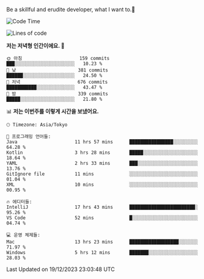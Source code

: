 Be a skillful and erudite developer, what I want to.👶

<!--START_SECTION:waka-->
![Code Time](http://img.shields.io/badge/Code%20Time-364%20hrs%2034%20mins-blue)

![Lines of code](https://img.shields.io/badge/%EC%A0%80%EB%8A%94%20%EC%97%AC%ED%83%9C%EA%B9%8C%EC%A7%80%20-747.3%20thousand%20%EC%A4%84%EC%9D%98%20%EC%BD%94%EB%93%9C%EB%A5%BC%20%EC%9E%91%EC%84%B1%ED%96%88%EC%96%B4%EC%9A%94.-blue)

**저는 저녁형 인간이에요. 🦉** 

```text
🌞 아침                     159 commits         ███░░░░░░░░░░░░░░░░░░░░░░   10.23 % 
🌆 낮　                     381 commits         ██████░░░░░░░░░░░░░░░░░░░   24.50 % 
🌃 저녁                     676 commits         ███████████░░░░░░░░░░░░░░   43.47 % 
🌙 밤　                     339 commits         █████░░░░░░░░░░░░░░░░░░░░   21.80 % 
```


📊 **저는 이번주를 이렇게 시간을 보냈어요.** 

```text
🕑︎ Timezone: Asia/Tokyo

💬 프로그래밍 언어들: 
Java                     11 hrs 57 mins      ████████████████░░░░░░░░░   64.28 % 
Kotlin                   3 hrs 28 mins       █████░░░░░░░░░░░░░░░░░░░░   18.64 % 
YAML                     2 hrs 33 mins       ███░░░░░░░░░░░░░░░░░░░░░░   13.76 % 
GitIgnore file           11 mins             ░░░░░░░░░░░░░░░░░░░░░░░░░   01.04 % 
XML                      10 mins             ░░░░░░░░░░░░░░░░░░░░░░░░░   00.95 % 

🔥 에디터들: 
IntelliJ                 17 hrs 43 mins      ████████████████████████░   95.26 % 
VS Code                  52 mins             █░░░░░░░░░░░░░░░░░░░░░░░░   04.74 % 

💻 운영 체제들: 
Mac                      13 hrs 23 mins      ██████████████████░░░░░░░   71.97 % 
Windows                  5 hrs 12 mins       ███████░░░░░░░░░░░░░░░░░░   28.03 % 
```


 Last Updated on 19/12/2023 23:03:48 UTC
<!--END_SECTION:waka-->
